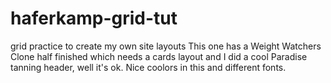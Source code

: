 # haferkamp-grid-tut
grid practice to create my own site layouts
This one has a Weight Watchers Clone half finished which needs a cards layout and I did a cool Paradise tanning header, well it's ok. Nice coolors in this and different fonts.

